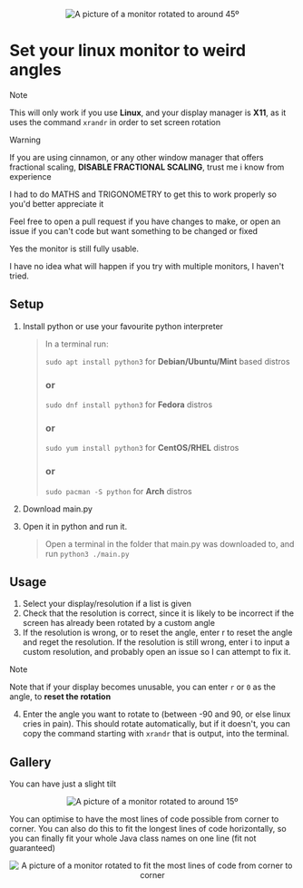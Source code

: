 <p></p>
<center><img style="max-height:40vh; margin:0 auto" src="https://cloud-6d0f8u903-hack-club-bot.vercel.app/0pxl_20241016_201340650.mp_2.jpg" alt="A picture of a monitor rotated to around 45º"></center>

# Set your linux monitor to weird angles
> [!note]
> This will only work if you use **Linux**, and your display manager is **X11**, as it uses the command `xrandr` in order to set screen rotation

> [!WARNING]
> If you are using cinnamon, or any other window manager that offers fractional scaling, **DISABLE FRACTIONAL SCALING**, trust me i know from experience



I had to do MATHS and TRIGONOMETRY to get this to work properly so you'd better appreciate it

Feel free to open a pull request if you have changes to make, or open an issue if you can't code but want something to be changed or fixed

Yes the monitor is still fully usable.

I have no idea what will happen if you try with multiple monitors, I haven't tried.

## Setup
1. Install python or use your favourite python interpreter
   > In a terminal run:
   > 
   > `sudo apt install python3` for **Debian/Ubuntu/Mint** based distros
   > ### or
   > `sudo dnf install python3` for **Fedora** distros
   > ### or
   > `sudo yum install python3` for **CentOS/RHEL** distros
   > ### or
   > `sudo pacman -S python` for **Arch** distros

2. Download main.py
3. Open it in python and run it.
   > Open a terminal in the folder that main.py was downloaded to, and run `python3 ./main.py`

## Usage
1. Select your display/resolution if a list is given
2. Check that the resolution is correct, since it is likely to be incorrect if the screen has already been rotated by a custom angle
3. If the resolution is wrong, or to reset the angle, enter r to reset the angle and reget the resolution. If the resolution is still wrong, enter i to input a custom resolution, and probably open an issue so I can attempt to fix it.
> [!note]
> Note that if your display becomes unusable, you can enter `r` or `0` as the angle, to **reset the rotation**
4. Enter the angle you want to rotate to (between -90 and 90, or else linux cries in pain). This should rotate automatically, but if it doesn't, you can copy the command starting with `xrandr` that is output, into the terminal.


## Gallery
You can have just a slight tilt
<center><img style="max-height:40vh; margin:0 auto" src="https://cloud-3erbv079e-hack-club-bot.vercel.app/0pxl_20241016_201435065.mp.jpg" alt="A picture of a monitor rotated to around 15º"></center>


You can optimise to have the most lines of code possible from corner to corner. You can also do this to fit the longest lines of code horizontally, so you can finally fit your whole Java class names on one line (fit not guaranteed)
<center><img style="max-height:40vh; margin:0 auto" src="https://cloud-3erbv079e-hack-club-bot.vercel.app/1pxl_20241016_201542358.mp_2.jpg" alt="A picture of a monitor rotated to fit the most lines of code from corner to corner"></center>
